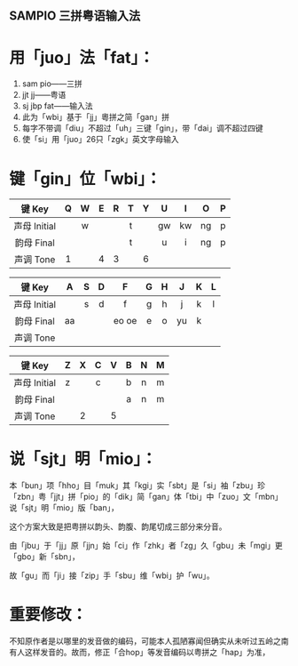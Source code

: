 ## SAMPIO 三拼粤语输入法

# 用「juo」法「fat」：

1. sam pio——三拼
2. jjt jj——粤语
3. sj jbp fat——输入法
4. 此为「wbi」基于「jj」粵拼之简「gan」拼
5. 每字不带调「diu」不超过「uh」三键「gin」，带「dai」调不超过四键
6. 使「si」用「juo」26只「zgk」英文字母输入


# 键「gin」位「wbi」：

| 键 Key | Q | W | E | R | T | Y | U | I | O | P |
| :-: | :-: | :-: | :-: | :-: | :-: | :-: | :-: | :-: | :-: | :-: |
| 声母 Initial | | w | | | t | | gw | kw | ng | p |
| 韵母 Final | | | | | t | | u | i | ng | p |
| 声调 Tone | 1 | | 4 | 3 | | 6 | | | | |

| 键 Key | A | S | D | F | G | H | J | K | L |
| :-: | :-: | :-: | :-: | :-: | :-: | :-: | :-: | :-: | :-: |
| 声母 Initial | | s | d | f | g | h | j | k | l |
| 韵母 Final | aa | | | eo oe | e | o | yu | k | |
| 声调 Tone | | | | | | | | | |

| 键 Key | Z | X | C | V | B | N | M |
| :-: | :-: | :-: | :-: | :-: | :-: | :-: | :-: |
| 声母 Initial | z | | c | | b | n | m |
| 韵母 Final | | | | | a | n | m |
| 声调 Tone | | 2 | | 5 | | | |


# 说「sjt」明「mio」：

本「bun」项「hho」目「muk」其「kgi」实「sbt」是「si」袖「zbu」珍「zbn」粤「jjt」拼「pio」的「dik」简「gan」体「tbi」中「zuo」文「mbn」说「sjt」明「mio」版「ban」，

这个方案大致是把粤拼以韵头、韵腹、韵尾切成三部分来分音。

由「jbu」于「jj」原「jjn」始「ci」作「zhk」者「zg」久「gbu」未「mgi」更「gbo」新「sbn」，

故「gu」而「ji」接「zip」手「sbu」维「wbi」护「wu」。


# 重要修改：

不知原作者是以哪里的发音做的编码，可能本人孤陋寡闻但确实从未听过五岭之南有人这样发音的。故而，修正「合hop」等发音编码以粤拼之「hap」为准，
